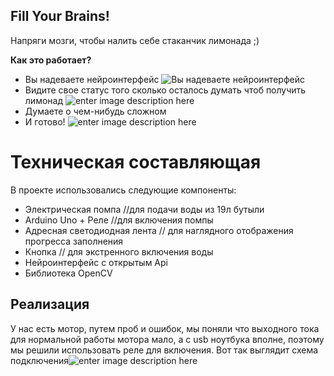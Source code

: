 ## Fill Your Brains!
Напряги мозги, чтобы налить себе стаканчик лимонада ;)

**Как это работает?**

- Вы надеваете нейроинтерфейс
![Вы надеваете нейроинтерфейс](https://github.com/stovv/-Fill-You-Brains/blob/master/imgs/neiro.png?raw=true)
- Видите свое статус того сколько осталось думать чтоб получить лимонад
![enter image description here](https://github.com/stovv/-Fill-You-Brains/blob/master/imgs/face.png?raw=true)
- Думаете о чем-нибудь сложном
- И готово!
![enter image description here](https://github.com/stovv/-Fill-You-Brains/blob/master/imgs/1.png?raw=true)
# Техническая составляющая
В проекте использовались следующие компоненты:
- Электрическая помпа //для подачи воды из 19л бутыли
- Arduino Uno + Реле //для включения помпы
- Адресная светодиодная лента // для наглядного отображения прогресса заполнения 
- Кнопка // для экстренного включения воды
- Нейроинтерфейс с открытым Api 
- Библиотека OpenCV
## Реализация
У нас есть мотор, путем проб и ошибок, мы поняли что выходного тока для нормальной работы мотора мало, а с usb ноутбука вполне, поэтому мы решили использовать реле для включения. Вот так выглядит схема подключения![enter image description here](https://github.com/stovv/-Fill-You-Brains/blob/master/imgs/scheme.png?raw=true)
